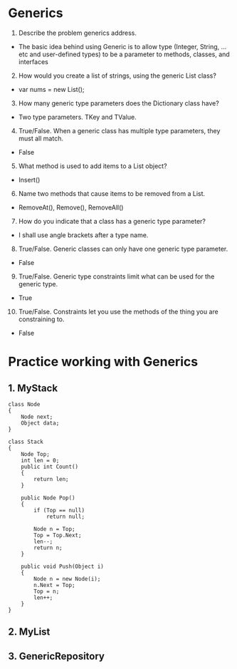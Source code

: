 # Generics
1. Describe the problem generics address.
* The basic idea behind using Generic is to allow type (Integer, String, … etc and user-defined types) to be a parameter to methods, classes, and interfaces

2. How would you create a list of strings, using the generic List class?
* var nums = new List<string>();

3. How many generic type parameters does the Dictionary class have?
* Two type parameters. TKey and TValue.

4. True/False. When a generic class has multiple type parameters, they must all match.
* False

5. What method is used to add items to a List object?
* Insert()

6. Name two methods that cause items to be removed from a List.
* RemoveAt(), Remove(), RemoveAll()

7. How do you indicate that a class has a generic type parameter?
* I shall use angle brackets after a type name.

8. True/False. Generic classes can only have one generic type parameter.
* False

9. True/False. Generic type constraints limit what can be used for the generic type.
* True

10. True/False. Constraints let you use the methods of the thing you are constraining to.
* False

# Practice working with Generics
## 1. MyStack
```
class Node
{
    Node next;
    Object data;
}

class Stack
{
    Node Top;
    int len = 0;
    public int Count()
    {
        return len;
    }

    public Node Pop()
    {
        if (Top == null)
            return null;

        Node n = Top;
        Top = Top.Next;
        len--;
        return n;
    }

    public void Push(Object i)
    {
        Node n = new Node(i);
        n.Next = Top;
        Top = n;
        len++;
    }
}  
```

## 2. MyList





## 3. GenericRepository







